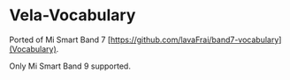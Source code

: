 # Vela-Vocabulary

Ported of Mi Smart Band 7 [https://github.com/lavaFrai/band7-vocabulary](Vocabulary). 

Only Mi Smart Band 9 supported.